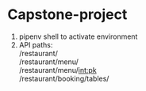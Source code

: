 # Capstone-project

1. pipenv shell to activate environment
2. API paths: \
      /restaurant/ \
      /restaurant/menu/ \
      /restaurant/menu/<int:pk> \
      /restaurant/booking/tables/ 
